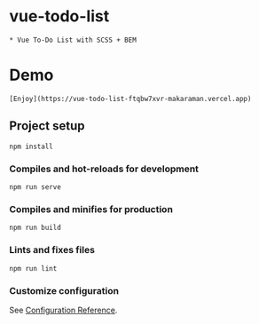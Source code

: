 # vue-todo-list

```
* Vue To-Do List with SCSS + BEM
```

# Demo

```
[Enjoy](https://vue-todo-list-ftqbw7xvr-makaraman.vercel.app)
```

## Project setup

```
npm install
```

### Compiles and hot-reloads for development

```
npm run serve
```

### Compiles and minifies for production

```
npm run build
```

### Lints and fixes files

```
npm run lint
```

### Customize configuration

See [Configuration Reference](https://cli.vuejs.org/config/).
